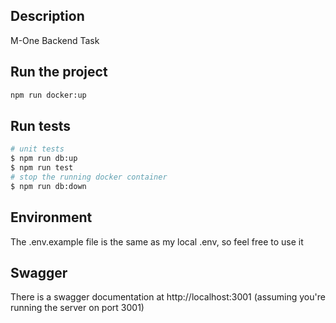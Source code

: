 ## Description

M-One Backend Task

## Run the project

```bash
npm run docker:up
```

## Run tests

```bash
# unit tests
$ npm run db:up
$ npm run test 
# stop the running docker container
$ npm run db:down
```

## Environment

The .env.example file is the same as my local .env, so feel free to use it

## Swagger

There is a swagger documentation at http://localhost:3001 (assuming you're running the server on port 3001)
